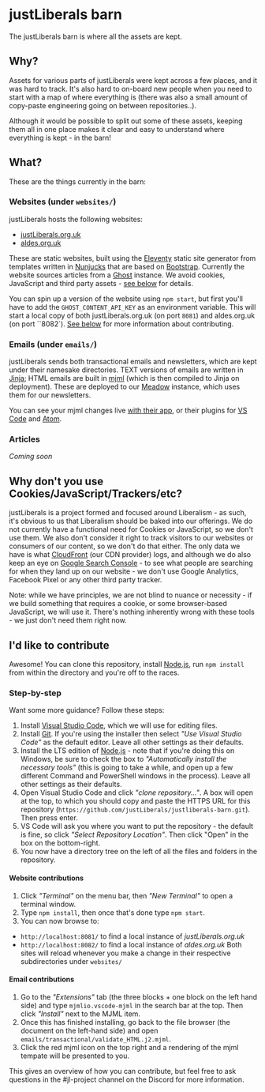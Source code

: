 # justLiberals barn
The justLiberals barn is where all the assets are kept.

## Why?
Assets for various parts of justLiberals were kept across a few places, and it was hard to track. It's also hard to on-board new people when you need to start with a map of where everything is (there was also a small amount of copy-paste engineering going on between repositories..).

Although it would be possible to split out some of these assets, keeping them all in one place makes it clear and easy to understand where everything is kept - in the barn!

## What?
These are the things currently in the barn:

### Websites (under `websites/`)
justLiberals hosts the following websites:
- [justLiberals.org.uk](https://www.justliberals.org.uk/)
- [aldes.org.uk](https://www.aldes.org.uk/)

These are static websites, built using the [Eleventy](https://www.11ty.dev/) static site generator from templates written in [Nunjucks](https://mozilla.github.io/nunjucks/) that are based on [Bootstrap](https://getbootstrap.com/). Currently the website sources articles from a [Ghost](https://ghost.org/) instance. We avoid cookies, JavaScript and third party assets - [see below](#Why-don't-you-use-Cookies/JavaScript/Trackers/etc?) for details.

You can spin up a version of the website using `npm start`, but first you'll have to add the `GHOST_CONTENT_API_KEY` as an environment variable. This will start a local copy of both justLiberals.org.uk (on port `8081`) and aldes.org.uk (on port ``8082`). [See below](#I'd-like-to-contribute) for more information about contributing.

### Emails (under `emails/`)
justLiberals sends both transactional emails and newsletters, which are kept under their namesake directories. TEXT versions of emails are written in [Jinja](https://jinja.palletsprojects.com/en/2.11.x/); HTML emails are built in [mjml](https://mjml.io/) (which is then compiled to Jinja on deployment). These are deployed to our [Meadow](https://github.com/GrassfedTools/terraform-aws-meadow) instance, which uses them for our newsletters.

You can see your mjml changes live [with their app](https://mjmlio.github.io/mjml-app/), or their plugins for [VS Code](https://marketplace.visualstudio.com/items?itemName=mjmlio.vscode-mjml) and [Atom](https://atom.io/packages/mjml-preview).

### Articles
_Coming soon_

## Why don't you use Cookies/JavaScript/Trackers/etc?

justLiberals is a project formed and focused around Liberalism - as such, it's obvious to us that Liberalism should be baked into our offerings. We do not currently have a functional need for Cookies or JavaScript, so we don't use them. We also don't consider it right to track visitors to our websites or consumers of our content, so we don't do that either. The only data we have is what [CloudFront](https://aws.amazon.com/cloudfront/) (our CDN provider) logs, and although we do also keep an eye on [Google Search Console](https://search.google.com/search-console/about) - to see what people are searching for when they land up on our website - we don't use Google Analytics, Facebook Pixel or any other third party tracker.

Note: while we have principles, we are not blind to nuance or necessity - if we build something that requires a cookie, or some browser-based JavaScript, we will use it. There's nothing inherently wrong with these tools - we just don't need them right now.

## I'd like to contribute

Awesome! You can clone this repository, install [Node.js](https://nodejs.org/en/), run `npm install` from within the directory and you're off to the races.

### Step-by-step
Want some more guidance? Follow these steps:
1. Install [Visual Studio Code](https://code.visualstudio.com/), which we will use for editing files.
1. Install [Git](https://git-scm.com/downloads). If you're using the installer then select _"Use Visual Studio Code"_ as the default editor. Leave all other settings as their defaults.
1. Install the LTS edition of [Node.js](https://nodejs.org/en/) - note that if you're doing this on Windows, be sure to check the box to _"Automatically install the necessary tools"_ (this is going to take a while, and open up a few different Command and PowerShell windows in the process). Leave all other settings as their defaults.
1. Open Visual Studio Code and click _"clone repository..."_. A box will open at the top, to which you should copy and paste the HTTPS URL for this repository (`https://github.com/justLiberals/justliberals-barn.git`). Then press enter.
1. VS Code will ask you where you want to put the repository - the default is fine, so click _"Select Repository Location"_. Then click "Open" in the box on the bottom-right.
1. You now have a directory tree on the left of all the files and folders in the repository.

#### Website contributions
1. Click _"Terminal"_ on the menu bar, then _"New Terminal"_ to open a terminal window.
1. Type `npm install`, then once that's done type `npm start`.
1. You can now browse to:
  - `http://localhost:8081/` to find a local instance of _justLiberals.org.uk_
  - `http://localhost:8082/` to find a local instance of _aldes.org.uk_
  Both sites will reload whenever you make a change in their respective subdirectories under `websites/`

#### Email contributions
1. Go to the _"Extensions"_ tab (the three blocks + one block on the left hand side) and type `mjmlio.vscode-mjml` in the search bar at the top. Then click _"Install"_ next to the MJML item.
1. Once this has finished installing, go back to the file browser (the document on the left-hand side) and open `emails/transactional/validate_HTML.j2.mjml`.
1. Click the red mjml icon on the top right and a rendering of the mjml tempate will be presented to you.

This gives an overview of how you can contribute, but feel free to ask questions in the #jl-project channel on the Discord for more information.
